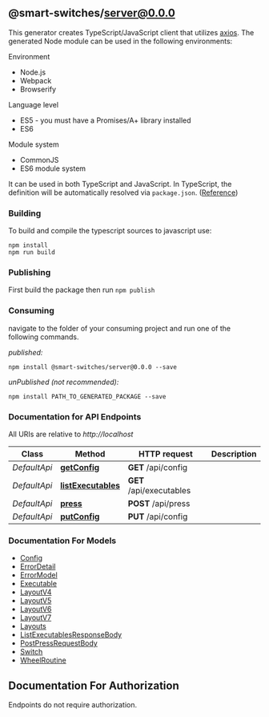 ## @smart-switches/server@0.0.0

This generator creates TypeScript/JavaScript client that utilizes [axios](https://github.com/axios/axios). The generated Node module can be used in the following environments:

Environment
* Node.js
* Webpack
* Browserify

Language level
* ES5 - you must have a Promises/A+ library installed
* ES6

Module system
* CommonJS
* ES6 module system

It can be used in both TypeScript and JavaScript. In TypeScript, the definition will be automatically resolved via `package.json`. ([Reference](https://www.typescriptlang.org/docs/handbook/declaration-files/consumption.html))

### Building

To build and compile the typescript sources to javascript use:
```
npm install
npm run build
```

### Publishing

First build the package then run `npm publish`

### Consuming

navigate to the folder of your consuming project and run one of the following commands.

_published:_

```
npm install @smart-switches/server@0.0.0 --save
```

_unPublished (not recommended):_

```
npm install PATH_TO_GENERATED_PACKAGE --save
```

### Documentation for API Endpoints

All URIs are relative to *http://localhost*

Class | Method | HTTP request | Description
------------ | ------------- | ------------- | -------------
*DefaultApi* | [**getConfig**](docs/DefaultApi.md#getconfig) | **GET** /api/config | 
*DefaultApi* | [**listExecutables**](docs/DefaultApi.md#listexecutables) | **GET** /api/executables | 
*DefaultApi* | [**press**](docs/DefaultApi.md#press) | **POST** /api/press | 
*DefaultApi* | [**putConfig**](docs/DefaultApi.md#putconfig) | **PUT** /api/config | 


### Documentation For Models

 - [Config](docs/Config.md)
 - [ErrorDetail](docs/ErrorDetail.md)
 - [ErrorModel](docs/ErrorModel.md)
 - [Executable](docs/Executable.md)
 - [LayoutV4](docs/LayoutV4.md)
 - [LayoutV5](docs/LayoutV5.md)
 - [LayoutV6](docs/LayoutV6.md)
 - [LayoutV7](docs/LayoutV7.md)
 - [Layouts](docs/Layouts.md)
 - [ListExecutablesResponseBody](docs/ListExecutablesResponseBody.md)
 - [PostPressRequestBody](docs/PostPressRequestBody.md)
 - [Switch](docs/Switch.md)
 - [WheelRoutine](docs/WheelRoutine.md)


<a id="documentation-for-authorization"></a>
## Documentation For Authorization

Endpoints do not require authorization.

